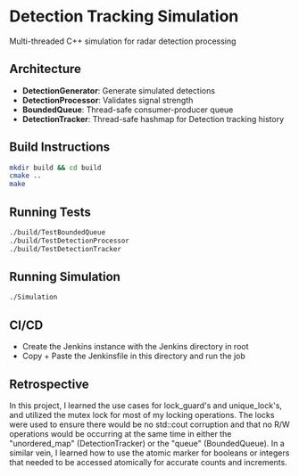 # Detection Tracking Simulation

Multi-threaded C++ simulation for radar detection processing

## Architecture
- **DetectionGenerator**: Generate simulated detections
- **DetectionProcessor**: Validates signal strength
- **BoundedQueue**: Thread-safe consumer-producer queue
- **DetectionTracker**: Thread-safe hashmap for Detection tracking history

## Build Instructions
```bash
mkdir build && cd build
cmake ..
make
```

## Running Tests
```bash
./build/TestBoundedQueue
./build/TestDetectionProcessor
./build/TestDetectionTracker
```

## Running Simulation
```bash
./Simulation
```

## CI/CD
- Create the Jenkins instance with the Jenkins directory in root
- Copy + Paste the Jenkinsfile in this directory and run the job

## Retrospective
In this project, I learned the use cases for lock_guard's and unique_lock's, and utilized
the mutex lock for most of my locking operations. The locks were used to ensure there
would be no std::cout corruption and that no R/W operations would be occurring at the same
time in either the "unordered_map" (DetectionTracker) or the "queue" (BoundedQueue). In a
similar vein, I learned how to use the atomic marker for booleans or integers that needed to
be accessed atomically for accurate counts and increments.